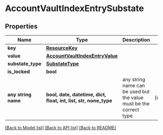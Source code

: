 # AccountVaultIndexEntrySubstate


## Properties
Name | Type | Description | Notes
------------ | ------------- | ------------- | -------------
**key** | [**ResourceKey**](ResourceKey.md) |  | 
**value** | [**AccountVaultIndexEntryValue**](AccountVaultIndexEntryValue.md) |  | 
**substate_type** | [**SubstateType**](SubstateType.md) |  | 
**is_locked** | **bool** |  | 
**any string name** | **bool, date, datetime, dict, float, int, list, str, none_type** | any string name can be used but the value must be the correct type | [optional]

[[Back to Model list]](../README.md#documentation-for-models) [[Back to API list]](../README.md#documentation-for-api-endpoints) [[Back to README]](../README.md)



